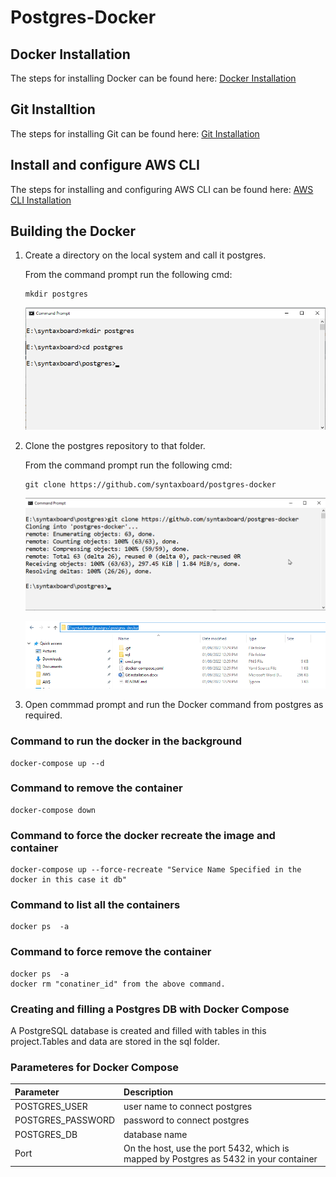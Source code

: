 # Postgres-Docker
## Docker Installation 
The steps for installing Docker can be found here:
  [Docker Installation](https://github.com/syntaxboard/docker-installation)
## Git Installtion 
The steps for installing Git can be found here:
  [Git Installation](https://github.com/syntaxboard/git-installtion)
## Install and configure AWS CLI
The steps for installing and configuring AWS CLI can be found here:
  [AWS CLI Installation](https://github.com/syntaxboard/aws-cli-installation)
## Building the Docker
1. Create a directory on the local system and call it postgres.
   
   From the command prompt run the following cmd:
   
   ```
   mkdir postgres
   
   ```   
   
    ![image](./cmd.png)
  
2. Clone the postgres repository to that folder.
   
   From the command prompt run the following cmd:
   
   ```
   git clone https://github.com/syntaxboard/postgres-docker
   
   ```
   
    ![image](./git-clone.png)
   
    ![image](/git.png)

3. Open commmad prompt and run the Docker command from postgres as required.

  ### Command to run the docker in the background
   ```
   docker-compose up --d
   ```
  ### Command to remove the container 
   ```
   docker-compose down
   ```
  ### Command to force the docker recreate the image and container
   ```
   docker-compose up --force-recreate "Service Name Specified in the docker in this case it db"
   ```
  ### Command to list all the containers
   ```
   docker ps  -a
   ```
  ### Command to force remove the container
   ```
   docker ps  -a
   docker rm "conatiner_id" from the above command.
   ```

  ### Creating and filling a Postgres DB with Docker Compose
  A PostgreSQL database is created and filled with tables in this project.Tables and data are stored in the sql folder.

### Parameteres for Docker Compose
| Parameter          | Description|
| :---               |:----  | 
| POSTGRES_USER      |user name to connect postgres|
| POSTGRES_PASSWORD  |password to connect postgres|        
| POSTGRES_DB        |database name|
| Port               |On the host, use the port 5432, which is mapped by Postgres as 5432 in your container| 

